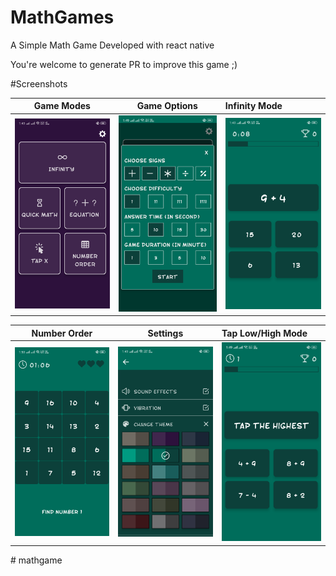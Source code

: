 # MathGames
A Simple Math Game Developed with react native 

You're welcome to generate PR to improve this game ;)

#Screenshots

Game Modes             |  Game Options          |  Infinity Mode 
:-------------------------:|:-------------------------:|:----------------
![](https://raw.githubusercontent.com/ravisojitra/MathGames/master/screenshots/gameModes.png)  |  ![](https://raw.githubusercontent.com/ravisojitra/MathGames/master/screenshots/gameOptions.png)  | ![](https://raw.githubusercontent.com/ravisojitra/MathGames/master/screenshots/infinity.png)

Number Order             |  Settings          |  Tap Low/High Mode 
:-------------------------:|:-------------------------:|:----------------
![](https://raw.githubusercontent.com/ravisojitra/MathGames/master/screenshots/numberOrder.png)  |  ![](https://raw.githubusercontent.com/ravisojitra/MathGames/master/screenshots/settings.png)  | ![](https://raw.githubusercontent.com/ravisojitra/MathGames/master/screenshots/tapTheX.png)
#   m a t h g a m e 
 
 
